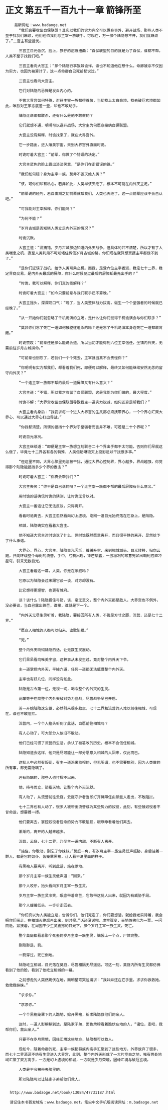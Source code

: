 # 正文 第五千一百九十一章 箭锋所至
        最新网址：www.badaoge.net
          “我们真要收留自保联盟？其实以我们的实力完全可以置身事外，避开战场，那些人类不至于找我们麻烦，他们也怕我们与主宰一族联手。可现在，万一那个陆隐想不开，我们就麻烦了。”二宫主有些担忧。
      
          三宫主目光低沉，脸上，狰狞的疤痕扭曲：“自保联盟的目的就是为了自保，谁都不帮，人类不至于找我们吧。”
      
          三宫主看向大宫主：“那个陆隐行事狠辣诡诈，谁也不知道他在想什么。命卿被杀不仅因为实力，也因为被算计了，这一点命卿自己死前都说过。”
      
          二宫主也看向大宫主。
      
          它们对陆隐的忌惮是发自内心的。
      
          不管大界宫如何特殊，对待主宰一族都得尊敬，当初找上太白命境，找去破厄玄境都如此，唯独对王家态度差一些，却也不敢动手。
      
          陆隐连命卿都敢杀，还有什么是他不敢做的？
      
          它们就想不通，明明可以避开战场，大宫主为何愿意接纳自保联盟。
      
          大宫主没有解释，时诡找来了，就在大界宫外。
      
          它一步踏出，进入唯美宇宙，来到大界宫外直面时诡。
      
          时诡盯着大宫主：“前辈，你做了个错误的决定。”
      
          大宫主蓝色的脸上露出淡淡笑意，“是你们在走错误的路。”
      
          “我们如何错？身为主宰一族，莫非不该灭绝人类？”
      
          “该，可你们却有私心，若非如此，人类早该灭绝了，根本不可能在内外天立足。”
      
          “前辈说的轻巧，若自由期之初前辈就帮我们，人类也灭绝了，这一点前辈应该不会否认吧。”
      
          “可我能对主宰解释，你们能吗？”
      
          “为何不能？”
      
          “岁月古城是否知晓人类立足内外天的情况？”
      
          时诡沉默。
      
          大宫主道：“没猜错，岁月古城那边知道内外天战争，但具体的并不清楚，所以才有了人类喘息之机，直至人类利用不可知堵住传信岁月古城的路，你们现在就算想禀报主宰都做不到了。”
      
          “是你们延误了战机，给予人类可乘之机。而我，是受六位主宰委派，稳定七十二界，稳定界商交易，是内外天最后的屏障，你什么时候见过最后的屏障却最先出手的？”
      
          “时诡，我可以解释，你们真的能解释？”
      
          时诡盯着大宫主：“如今只要前辈与我们联手还不算晚。”
      
          大宫主摇头，深深叹口气：“晚了，当人类整体战力拔高，诞生一个个至强者的时候就已经晚了。”
      
          “从一开始你们就忽略了千机诡演的立场，是什么让你们觉得千机诡演会与你们联手？”
      
          “莫非你们忘了死亡一道如何被驱逐追杀的吗？还是忘了千机诡演本身连死亡一道都敢背叛。”
      
          时诡赞叹：“前辈还是那么能说会道，所以当初才能得到六位主宰信任，坐镇内外天，无需前往岁月古城拼命。”
      
          “可前辈也别忘了，若我们一个个死去，主宰就当真不会责怪你？”
      
          “你明明有实力帮我们，却看着我们死，即便可以解释，最终又如何能继续安然无恙的留守内外天？”
      
          “一个连主宰一族都不帮的最后一道屏障又有什么意义？”
      
          大宫主道：“不错，所以我才收留了自保联盟，这是我能为你们做的，最大程度。”
      
          时诡不解：“大界宫收留自保联盟导致我主一道实力锐减，如何还算是帮我们？”
      
          大宫主看向身后：“我要求每一个进入大界宫的生灵都必须携带界心，一个个界心汇聚大界心，可以通过大界心打出界战。”
      
          “你我都清楚，所谓的抵挡十个界对于至强者而言并不难，可若是二十个界呢？”
      
          时诡目光凛冽。
      
          大宫主继续道：“即便是主宰一族想立刻联合二十个界出手都不太可能，否则你们早就这么做了，毕竟七十二界各有各的特殊，人类借助琳琅天上投影足以干扰很多事。”
      
          “但这里不同，大界心那里无法被干扰，通过大界心控制界，界心越多，界战越强，你觉得那个陆隐能抵挡多少个界的轰击？”
      
          时诡盯着大宫主：“你真会帮我们？”
      
          大宫主失笑：“你不是自己说的吗？一个连主宰一族都不帮的最后屏障有什么意义。”
      
          用时诡的话确信时诡的猜测，让时诡无言以对。
      
          大宫主一番话让它无法反驳，只得离开。
      
          看着时诡离去，大宫主忽然看向幻上虚境，刚刚一道目光始终落在它身上，是陆隐。
      
          相城，陆隐确实在看着大宫主。
      
          他不知道大宫主对时诡说了什么，但时诡既然愿意离开，而且很平静的离开，显然给予了什么承诺。
      
          大界心，界心，大宫主，陆隐目光闪烁，缓缓升空，来到相城城头，目光转移，扫向云庭，扫向环绕整个母树的流营，手中，弓箭出现，锋芒毕露，一股凛冽的寒意宛如出鞘利刃直冲星穹，引来无数目光。
      
          大宫主看着这一幕，人类，你是在示威吗？
      
          它原以为陆隐会过来跟它谈一谈，对方却没有。
      
          比它想得更理智，也更有城府。
      
          谈？谈什么？陆隐握住弓箭，谈，毫无意义，整个内外天都是敌人，大界宫也不例外，没必要谈，当自己露出锋芒，谁接，谁就是下一个。
      
          “内外天无尽生灵听着，我陆隐，要接回所有人类，不管是方寸之距，流营，还是七十二界。”
      
          “愿意入相城的人都可以归来，谁敢阻拦。”
      
          “死。”
      
          整个内外天响彻陆隐的话，让无数生灵震动。
      
          它们呆呆看向唯美宇宙，这种事从未发生过。竟对整个内外天下令。
      
          主一道掌控内外天，平摊六道，任何一道都无法威慑整个内外天。
      
          主宰也有好几位，同样没有如此。
      
          陆隐是古今第一位，无视一切，喝令整个内外天的生灵。
      
          此举等于在向整个内外天敌对势力宣战，尽管战争早已开启。
      
          若一开始陆隐这么做，必然引来很多敌意，七十二界和流营的人难以前往相城，可现在，谁也不敢阻拦。
      
          流营内，一个个人抬头听到了此话，自愿前往相城吗？
      
          有人心动了，可大部分人依旧不敢动。
      
          他们已经习惯了流营的生活，承认了被篡改的历史，根本不会信任相城。
      
          陆隐知道会这样，他只是尽可能让一部分愿意入相城的人回来，仅此而已。
      
          这批人中必然有叛徒，有主一道派来监视的，但无所谓，也不需要甄别，因为人类做的所有事，都无需隐瞒了。
      
          若有隐瞒的，那些人也打探不出来。
      
          他，持弓而立，箭指天地，让整个内外天沉默。
      
          有人动了，从流营前往云庭，云庭守护者当即打开屏障任由那些人走出，不敢阻拦。
      
          七十二界也有人动了，很多人被带出流营成为某些势力的奴役，此刻，有些被奴役者不甘命运，想要搏一搏。
      
          他们要离去，掌控奴役者性命的势力不敢阻拦，眼睁睁看着他们离去。
      
          渐渐的，离开的人越来越多。
      
          流营，云庭，七十二界，乃至主一道内部，不断有人离开。
      
          “站住，你敢动，别忘了你妹妹。”莫庭一角，有岁月主宰一族生灵低声威胁，身后站着一群人，都是它的奴仆，皆笼罩黑袍，让人看不清里面的样子。
      
          有黑袍人要离开，听到此话，站在原地。
      
          那个岁月主宰一族生灵低声道：“回来。”
      
          那个人咬牙，抬头看向岁月主宰一族生灵。
      
          岁月主宰一族生灵冷笑，眼底带着寒芒，它敢带这批人出来，就因为有威胁手段。
      
          那个人缓缓低头，一步步走回去。
      
          “你们真以为人类能立足，告诉你们，他们死定了，你们要想活，就给我老实待着，我会把你们带走，在相城灭绝后再出来，到时候。”话还没说完，虚空骤变，天地仿佛化为一粟，一闪而逝，紧接着，在周围不少生灵震撼的目光下，那个岁月主宰一族生灵，死亡。
      
          整个莫庭都看着那个死去的岁月主宰一族生灵，脑袋上一个点，尸体完整。
      
          刚刚那是，箭。
      
          一箭穿过，死亡倒地。
      
          陆隐屹立相城，目光落在莫庭，尽管相隔无尽遥远，可这一刻，莫庭内所有生灵都仿佛看到了他的脸，看到了他屹立相城的一幕。
      
          之前想走的人突然跪伏在地，面朝星穹哭泣请求：“我妹妹还在它手里，求求你救救她，救救我妹妹。”
      
          “求求你。”
      
          “求求你。”
      
          一个个黑袍笼罩下的人跪地，掀开黑袍，祈求陆隐救他们的亲人。
      
          这时，一道人影瞬移到达，是陆家子弟，面色肃穆看着跪伏在地的人，“诸位，走吧，我帮你们，救出亲人。”
      
          只要不在岁月荣境，因缘汇境这些地方，陆隐都可以救人。
      
          现如今，随着命卿的死，主宰一族都将族内高手汇聚到了这些地方，外界放弃了很多，而七十二界源源不绝有生灵进入大界宫，此刻，整个内外天形成了一大片空白之地，唯有两处地域汇聚了双方高手，一方是幻上虚境的相城，一方就是岁月荣境，因缘汇境与破厄玄境。
      
          人类是不会被带去那里的。
      
          所以陆隐可以让陆家子弟帮他们救人。
      
      
      http://www.badaoge.net/book/13084/47731187.html
      
      请记住本书首发域名：www.badaoge.net。笔尖中文手机版阅读网址：m.badaoge.net